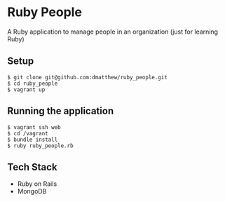 # Ruby People
A Ruby application to manage people in an organization (just for learning Ruby)

## Setup

```
$ git clone git@github.com:dmatthew/ruby_people.git
$ cd ruby_people
$ vagrant up
```

## Running the application

```
$ vagrant ssh web
$ cd /vagrant
$ bundle install
$ ruby ruby_people.rb
```

## Tech Stack

* Ruby on Rails
* MongoDB
